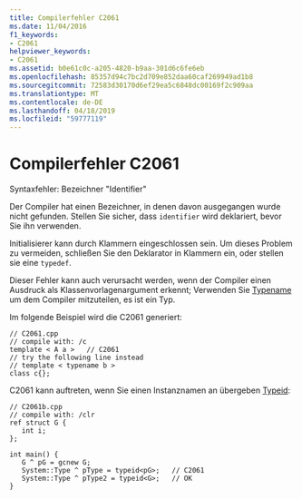 ```yaml
---
title: Compilerfehler C2061
ms.date: 11/04/2016
f1_keywords:
- C2061
helpviewer_keywords:
- C2061
ms.assetid: b0e61c0c-a205-4820-b9aa-301d6c6fe6eb
ms.openlocfilehash: 85357d94c7bc2d709e852daa60caf269949ad1b8
ms.sourcegitcommit: 72583d30170d6ef29ea5c6848dc00169f2c909aa
ms.translationtype: MT
ms.contentlocale: de-DE
ms.lasthandoff: 04/18/2019
ms.locfileid: "59777119"
---
```

# <a name="compiler-error-c2061"></a>Compilerfehler C2061

Syntaxfehler: Bezeichner "Identifier"

Der Compiler hat einen Bezeichner, in denen davon ausgegangen wurde nicht gefunden. Stellen Sie sicher, dass `identifier` wird deklariert, bevor Sie ihn verwenden.

Initialisierer kann durch Klammern eingeschlossen sein. Um dieses Problem zu vermeiden, schließen Sie den Deklarator in Klammern ein, oder stellen sie eine `typedef`.

Dieser Fehler kann auch verursacht werden, wenn der Compiler einen Ausdruck als Klassenvorlagenargument erkennt; Verwenden Sie [Typename](../../cpp/typename.md) um dem Compiler mitzuteilen, es ist ein Typ.

Im folgende Beispiel wird die C2061 generiert:

```
// C2061.cpp
// compile with: /c
template < A a >   // C2061
// try the following line instead
// template < typename b >
class c{};
```

C2061 kann auftreten, wenn Sie einen Instanznamen an übergeben [Typeid](../../extensions/typeid-cpp-component-extensions.md):

```
// C2061b.cpp
// compile with: /clr
ref struct G {
   int i;
};

int main() {
   G ^ pG = gcnew G;
   System::Type ^ pType = typeid<pG>;   // C2061
   System::Type ^ pType2 = typeid<G>;   // OK
}
```